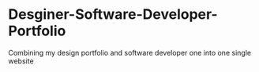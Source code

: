 # Desginer-Software-Developer-Portfolio
Combining my design portfolio and software developer one into one single website
